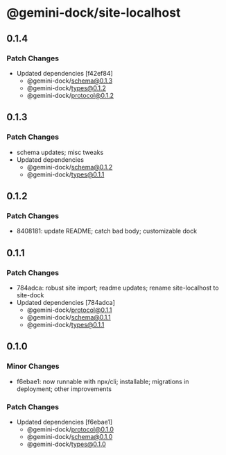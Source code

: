 # @gemini-dock/site-localhost

## 0.1.4

### Patch Changes

- Updated dependencies [f42ef84]
  - @gemini-dock/schema@0.1.3
  - @gemini-dock/types@0.1.2
  - @gemini-dock/protocol@0.1.2

## 0.1.3

### Patch Changes

- schema updates; misc tweaks
- Updated dependencies
  - @gemini-dock/schema@0.1.2
  - @gemini-dock/types@0.1.1

## 0.1.2

### Patch Changes

- 8408181: update README; catch bad body; customizable dock

## 0.1.1

### Patch Changes

- 784adca: robust site import; readme updates; rename site-localhost to site-dock
- Updated dependencies [784adca]
  - @gemini-dock/protocol@0.1.1
  - @gemini-dock/schema@0.1.1
  - @gemini-dock/types@0.1.1

## 0.1.0

### Minor Changes

- f6ebae1: now runnable with npx/cli; installable; migrations in deployment; other improvements

### Patch Changes

- Updated dependencies [f6ebae1]
  - @gemini-dock/protocol@0.1.0
  - @gemini-dock/schema@0.1.0
  - @gemini-dock/types@0.1.0
